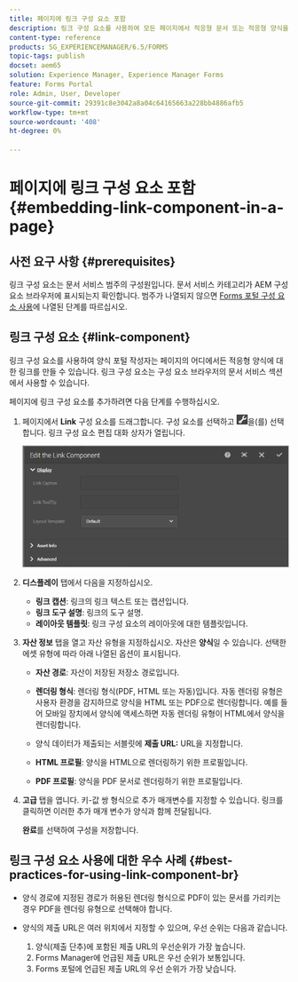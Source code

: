 ```yaml
---
title: 페이지에 링크 구성 요소 포함
description: 링크 구성 요소를 사용하여 모든 페이지에서 적응형 문서 또는 적응형 양식을 연결할 수 있습니다.
content-type: reference
products: SG_EXPERIENCEMANAGER/6.5/FORMS
topic-tags: publish
docset: aem65
solution: Experience Manager, Experience Manager Forms
feature: Forms Portal
role: Admin, User, Developer
source-git-commit: 29391c8e3042a8a04c64165663a228bb4886afb5
workflow-type: tm+mt
source-wordcount: '408'
ht-degree: 0%

---
```


# 페이지에 링크 구성 요소 포함{#embedding-link-component-in-a-page}

## 사전 요구 사항 {#prerequisites}

링크 구성 요소는 문서 서비스 범주의 구성원입니다. 문서 서비스 카테고리가 AEM 구성 요소 브라우저에 표시되는지 확인합니다. 범주가 나열되지 않으면 [Forms 포털 구성 요소 사용](/help/forms/using/enabling-forms-portal-components.md)에 나열된 단계를 따르십시오.

## 링크 구성 요소 {#link-component}

링크 구성 요소를 사용하여 양식 포털 작성자는 페이지의 어디에서든 적응형 양식에 대한 링크를 만들 수 있습니다. 링크 구성 요소는 구성 요소 브라우저의 문서 서비스 섹션에서 사용할 수 있습니다.

페이지에 링크 구성 요소를 추가하려면 다음 단계를 수행하십시오.

1. 페이지에서 **Link** 구성 요소를 드래그합니다. 구성 요소를 선택하고 ![cmpr](assets/cmppr.png)을(를) 선택합니다. 링크 구성 요소 편집 대화 상자가 열립니다.

   ![edit-link-component](assets/edit-link-component.png)

1. **디스플레이** 탭에서 다음을 지정하십시오.

   * **링크 캡션**: 링크의 링크 텍스트 또는 캡션입니다.
   * **링크 도구 설명**: 링크의 도구 설명.
   * **레이아웃 템플릿**: 링크 구성 요소의 레이아웃에 대한 템플릿입니다.

1. **자산 정보** 탭을 열고 자산 유형을 지정하십시오. 자산은 **양식**&#x200B;일 수 있습니다. 선택한 에셋 유형에 따라 아래 나열된 옵션이 표시됩니다.

   * **자산 경로**: 자산이 저장된 저장소 경로입니다.

   * **렌더링 형식**: 렌더링 형식(PDF, HTML 또는 자동)입니다. 자동 렌더링 유형은 사용자 환경을 감지하므로 양식을 HTML 또는 PDF으로 렌더링합니다. 예를 들어 모바일 장치에서 양식에 액세스하면 자동 렌더링 유형이 HTML에서 양식을 렌더링합니다.
   * 양식 데이터가 제출되는 서블릿에 **제출 URL:** URL을 지정합니다.
   * **HTML 프로필**: 양식을 HTML으로 렌더링하기 위한 프로필입니다.
   * **PDF 프로필**: 양식을 PDF 문서로 렌더링하기 위한 프로필입니다.

1. **고급** 탭을 엽니다. 키-값 쌍 형식으로 추가 매개변수를 지정할 수 있습니다. 링크를 클릭하면 이러한 추가 매개 변수가 양식과 함께 전달됩니다.

   **완료**&#x200B;를 선택하여 구성을 저장합니다.

## 링크 구성 요소 사용에 대한 우수 사례 {#best-practices-for-using-link-component-br}

* 양식 경로에 지정된 경로가 허용된 렌더링 형식으로 PDF이 있는 문서를 가리키는 경우 PDF을 렌더링 유형으로 선택해야 합니다.
* 양식의 제출 URL은 여러 위치에서 지정할 수 있으며, 우선 순위는 다음과 같습니다.

   1. 양식(제출 단추)에 포함된 제출 URL의 우선순위가 가장 높습니다.
   1. Forms Manager에 언급된 제출 URL은 우선 순위가 보통입니다.
   1. Forms 포털에 언급된 제출 URL의 우선 순위가 가장 낮습니다.
